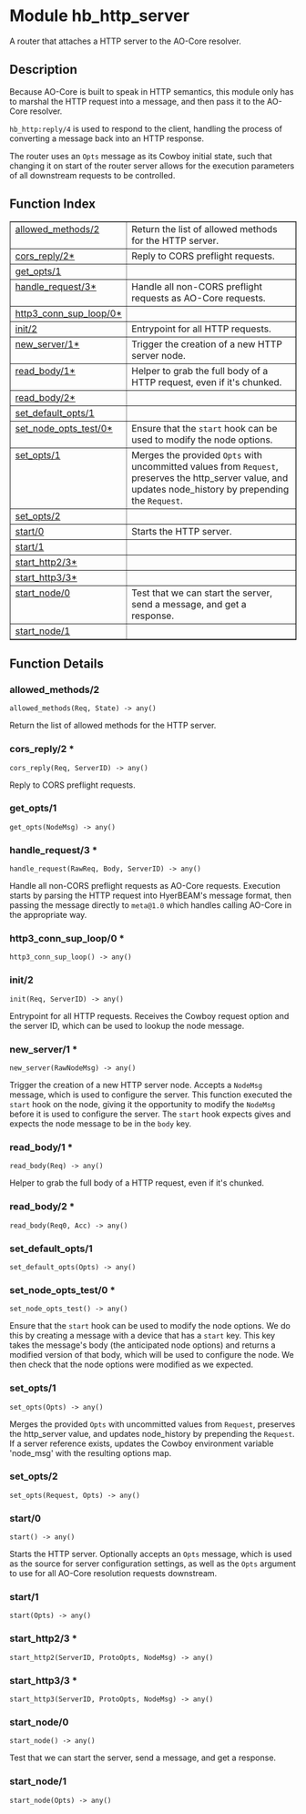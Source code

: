 

# Module hb_http_server #

A router that attaches a HTTP server to the AO-Core resolver.

<a name="description"></a>

## Description ##

Because AO-Core is built to speak in HTTP semantics, this module
only has to marshal the HTTP request into a message, and then
pass it to the AO-Core resolver.

`hb_http:reply/4` is used to respond to the client, handling the
process of converting a message back into an HTTP response.

The router uses an `Opts` message as its Cowboy initial state,
such that changing it on start of the router server allows for
the execution parameters of all downstream requests to be controlled.<a name="index"></a>

## Function Index ##


<table width="100%" border="1" cellspacing="0" cellpadding="2" summary="function index"><tr><td valign="top"><a href="#allowed_methods-2">allowed_methods/2</a></td><td>Return the list of allowed methods for the HTTP server.</td></tr><tr><td valign="top"><a href="#cors_reply-2">cors_reply/2*</a></td><td>Reply to CORS preflight requests.</td></tr><tr><td valign="top"><a href="#get_opts-1">get_opts/1</a></td><td></td></tr><tr><td valign="top"><a href="#handle_request-3">handle_request/3*</a></td><td>Handle all non-CORS preflight requests as AO-Core requests.</td></tr><tr><td valign="top"><a href="#http3_conn_sup_loop-0">http3_conn_sup_loop/0*</a></td><td></td></tr><tr><td valign="top"><a href="#init-2">init/2</a></td><td>Entrypoint for all HTTP requests.</td></tr><tr><td valign="top"><a href="#new_server-1">new_server/1*</a></td><td>Trigger the creation of a new HTTP server node.</td></tr><tr><td valign="top"><a href="#read_body-1">read_body/1*</a></td><td>Helper to grab the full body of a HTTP request, even if it's chunked.</td></tr><tr><td valign="top"><a href="#read_body-2">read_body/2*</a></td><td></td></tr><tr><td valign="top"><a href="#set_default_opts-1">set_default_opts/1</a></td><td></td></tr><tr><td valign="top"><a href="#set_node_opts_test-0">set_node_opts_test/0*</a></td><td>Ensure that the <code>start</code> hook can be used to modify the node options.</td></tr><tr><td valign="top"><a href="#set_opts-1">set_opts/1</a></td><td>Merges the provided <code>Opts</code> with uncommitted values from <code>Request</code>,
preserves the http_server value, and updates node_history by prepending
the <code>Request</code>.</td></tr><tr><td valign="top"><a href="#set_opts-2">set_opts/2</a></td><td></td></tr><tr><td valign="top"><a href="#start-0">start/0</a></td><td>Starts the HTTP server.</td></tr><tr><td valign="top"><a href="#start-1">start/1</a></td><td></td></tr><tr><td valign="top"><a href="#start_http2-3">start_http2/3*</a></td><td></td></tr><tr><td valign="top"><a href="#start_http3-3">start_http3/3*</a></td><td></td></tr><tr><td valign="top"><a href="#start_node-0">start_node/0</a></td><td>Test that we can start the server, send a message, and get a response.</td></tr><tr><td valign="top"><a href="#start_node-1">start_node/1</a></td><td></td></tr></table>


<a name="functions"></a>

## Function Details ##

<a name="allowed_methods-2"></a>

### allowed_methods/2 ###

`allowed_methods(Req, State) -> any()`

Return the list of allowed methods for the HTTP server.

<a name="cors_reply-2"></a>

### cors_reply/2 * ###

`cors_reply(Req, ServerID) -> any()`

Reply to CORS preflight requests.

<a name="get_opts-1"></a>

### get_opts/1 ###

`get_opts(NodeMsg) -> any()`

<a name="handle_request-3"></a>

### handle_request/3 * ###

`handle_request(RawReq, Body, ServerID) -> any()`

Handle all non-CORS preflight requests as AO-Core requests. Execution
starts by parsing the HTTP request into HyerBEAM's message format, then
passing the message directly to `meta@1.0` which handles calling AO-Core in
the appropriate way.

<a name="http3_conn_sup_loop-0"></a>

### http3_conn_sup_loop/0 * ###

`http3_conn_sup_loop() -> any()`

<a name="init-2"></a>

### init/2 ###

`init(Req, ServerID) -> any()`

Entrypoint for all HTTP requests. Receives the Cowboy request option and
the server ID, which can be used to lookup the node message.

<a name="new_server-1"></a>

### new_server/1 * ###

`new_server(RawNodeMsg) -> any()`

Trigger the creation of a new HTTP server node. Accepts a `NodeMsg`
message, which is used to configure the server. This function executed the
`start` hook on the node, giving it the opportunity to modify the `NodeMsg`
before it is used to configure the server. The `start` hook expects gives and
expects the node message to be in the `body` key.

<a name="read_body-1"></a>

### read_body/1 * ###

`read_body(Req) -> any()`

Helper to grab the full body of a HTTP request, even if it's chunked.

<a name="read_body-2"></a>

### read_body/2 * ###

`read_body(Req0, Acc) -> any()`

<a name="set_default_opts-1"></a>

### set_default_opts/1 ###

`set_default_opts(Opts) -> any()`

<a name="set_node_opts_test-0"></a>

### set_node_opts_test/0 * ###

`set_node_opts_test() -> any()`

Ensure that the `start` hook can be used to modify the node options. We
do this by creating a message with a device that has a `start` key. This
key takes the message's body (the anticipated node options) and returns a
modified version of that body, which will be used to configure the node. We
then check that the node options were modified as we expected.

<a name="set_opts-1"></a>

### set_opts/1 ###

`set_opts(Opts) -> any()`

Merges the provided `Opts` with uncommitted values from `Request`,
preserves the http_server value, and updates node_history by prepending
the `Request`. If a server reference exists, updates the Cowboy environment
variable 'node_msg' with the resulting options map.

<a name="set_opts-2"></a>

### set_opts/2 ###

`set_opts(Request, Opts) -> any()`

<a name="start-0"></a>

### start/0 ###

`start() -> any()`

Starts the HTTP server. Optionally accepts an `Opts` message, which
is used as the source for server configuration settings, as well as the
`Opts` argument to use for all AO-Core resolution requests downstream.

<a name="start-1"></a>

### start/1 ###

`start(Opts) -> any()`

<a name="start_http2-3"></a>

### start_http2/3 * ###

`start_http2(ServerID, ProtoOpts, NodeMsg) -> any()`

<a name="start_http3-3"></a>

### start_http3/3 * ###

`start_http3(ServerID, ProtoOpts, NodeMsg) -> any()`

<a name="start_node-0"></a>

### start_node/0 ###

`start_node() -> any()`

Test that we can start the server, send a message, and get a response.

<a name="start_node-1"></a>

### start_node/1 ###

`start_node(Opts) -> any()`

